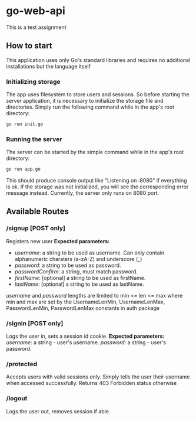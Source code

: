 # go-web-api
This is a test assignment

## How to start
This application uses only Go's standard libraries and requires no additional installations but the language itself

### Initializing storage
The app uses filesystem to store users and sessions. So before starting the server application, it is necessary to initialize the storage file and directories. Simply run the following command while in the app's root directory:
```bash
go run init.go
```

### Running the server
The server can be started by the simple command while in the app's root directory:
```bash
go run app.go
```
This should produce console output like "Listening on :8080" if everything is ok. If the storage was not initialized, you will see the corresponding error message instead.
Currently, the server only runs on 8080 port.


## Available Routes
### /signup [POST only]
Registers new user
**Expected parameters:**
* _username_: a string to be used as username. Can only contain alphanumeric charaters (a-zA-Z) and underscore (_)
* _password_: a string to be used as password.
* _passwordConfirm_: a string, must match password.
* _firstName_: [optional] a string to be used as firstName.
* _lastName_: [optional] a string to be used as lastName.

_username_ and _password_ lengths are limited to min <= len <= max where min and max are set by the UsernameLenMin, UsernameLenMax, PasswordLenMin, PasswordLenMax constants in auth package


### /signin [POST only]
Logs the user in, sets a session id cookie.
**Expected parameters:**
_username_: a string - user's username.
_password_: a string - user's password.

### /protected
Accepts users with valid sessions only. Simply tells the user their username when accessed successfully. Returns 403 Forbidden status otherwise

### /logout
Logs the user out, removes session if able.